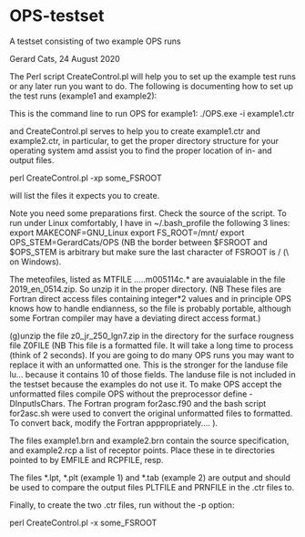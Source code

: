 # OPS-testset
 A testset consisting of two example OPS runs

Gerard Cats, 24 August 2020

The Perl script CreateControl.pl will help you to set up the example test
runs or any later run you want to do. The following is documenting how
to set up the test runs (example1 and example2):

This is the command line to run OPS for example1:
./OPS.exe -i example1.ctr

and CreateControl.pl serves to help you to create example1.ctr and example2.ctr,
in particular, to get the proper directory structure for your operating system
amd assist you to find the proper location of in- and output files.

perl CreateControl.pl -xp some_FSROOT

will list the files it expects you to create.

Note you need some preparations first. Check the source of the script.
To run under Linux comfortably, I have in ~/.bash_profile the following 3 lines:
export MAKECONF=GNU_Linux
export FS_ROOT=/mnt/
export OPS_STEM=GerardCats/OPS
(NB the border between $FSROOT and $OPS_STEM is arbitrary but make sure the 
last character of FSROOT is / (\ on Windows).


The meteofiles, listed as
MTFILE 	.....m005114c.*
are avauialable in the file 2019_en_0514.zip. So unzip it in the
proper directory.
(NB These files are Fortran direct access files containing integer*2 values
and in principle OPS knows how to handle endianness, so the file is probably
portable, although some Fortran compiler may have a deviating direct access format.)

(g)unzip the file z0_jr_250_lgn7.zip in the directory for the surface rougness
file Z0FILE
	(NB This file is a formatted file. It will take a long time to process
	(think of 2 seconds). If you are going to do many OPS runs you may want to
	replace it with an unformatted one. This is the stronger for the landuse
	file lu...  because it contains 10 of those fields. The landuse file is 
	not included in the testset because the examples do not use it.
	To make OPS accept the unformatted files compile OPS without the
	preprocessor define -DInputIsChars.
	The Fortran program for2asc.f90 and the bash script for2asc.sh were
	used to convert the original unformatted files to formatted. To convert
	back, modify the Fortran apppropriately....
	).

The files example1.brn and example2.brn contain the source specification, and
example2.rcp a list of receptor points. Place these in te directories pointed
to by EMFILE and RCPFILE, resp.

The files *.lpt, *.plt (example 1) and *.tab (example 2) are output and should
be used to compare the output files PLTFILE and PRNFILE in the .ctr files to.

Finally, to create the two .ctr files, run without the -p option:

perl CreateControl.pl -x some_FSROOT
